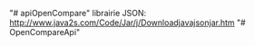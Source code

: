 "# apiOpenCompare" 
librairie JSON: http://www.java2s.com/Code/Jar/j/Downloadjavajsonjar.htm 
"# OpenCompareApi" 
